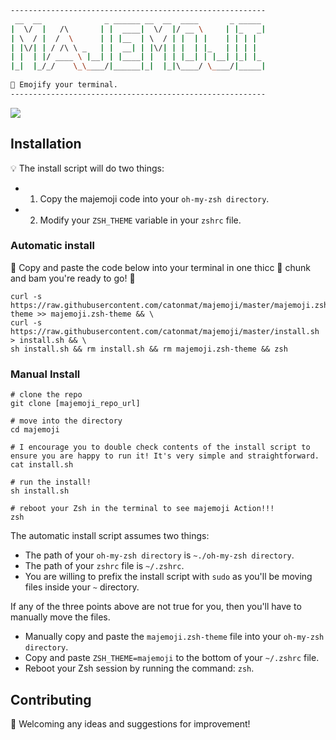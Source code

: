 ```sh
---------------------------------------------------------
 __  __              _ ______ __  __  ____       _ _____ 
|  \/  |   /\       | |  ____|  \/  |/ __ \     | |_   _|
| \  / |  /  \      | | |__  | \  / | |  | |    | | | |  
| |\/| | / /\ \ _   | |  __| | |\/| | |  | |_   | | | |  
| |  | |/ ____ \ |__| | |____| |  | | |__| | |__| |_| |_ 
|_|  |_/_/    \_\____/|______|_|  |_|\____/ \____/|_____|
                                                                                                                            
🍎 Emojify your terminal.                                     
---------------------------------------------------------                                                                     
```

<img src="http://g.recordit.co/Wjoy1k2yvT.gif"/>

## Installation
💡 The install script will do two things: 
* 1. Copy the majemoji code into your `oh-my-zsh directory`.
* 2. Modify your `ZSH_THEME` variable in your `zshrc` file. 

### Automatic install
🌈 Copy and paste the code below into your terminal in one thicc 🍑 chunk and bam you're ready to go! 🚀
```
curl -s https://raw.githubusercontent.com/catonmat/majemoji/master/majemoji.zsh-theme >> majemoji.zsh-theme && \
curl -s https://raw.githubusercontent.com/catonmat/majemoji/master/install.sh > install.sh && \
sh install.sh && rm install.sh && rm majemoji.zsh-theme && zsh
```

### Manual Install
```shell
# clone the repo
git clone [majemoji_repo_url]

# move into the directory
cd majemoji

# I encourage you to double check contents of the install script to ensure you are happy to run it! It's very simple and straightforward.
cat install.sh

# run the install!
sh install.sh

# reboot your Zsh in the terminal to see majemoji Action!!!
zsh
```

The automatic install script assumes two things: 
* The path of your `oh-my-zsh directory` is `~./oh-my-zsh directory`.
* The path of your `zshrc` file is `~/.zshrc`.
* You are willing to prefix the install script with `sudo` as you'll be moving files inside your `~` directory.

If any of the three points above are not true for you, then you'll have to manually move the files.
* Manually copy and paste the `majemoji.zsh-theme` file into your `oh-my-zsh directory`.
* Copy and paste `ZSH_THEME=majemoji` to the bottom of your `~/.zshrc` file.
* Reboot your Zsh session by running the command: `zsh`.

## Contributing
🧠 Welcoming any ideas and suggestions for improvement! 

